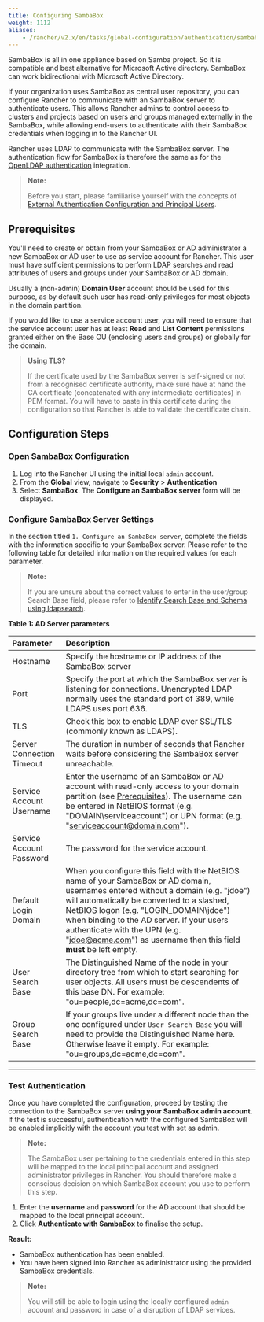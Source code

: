 ```yaml
---
title: Configuring SambaBox
weight: 1112
aliases:
    - /rancher/v2.x/en/tasks/global-configuration/authentication/sambabox/
---
```


SambaBox is all in one appliance based on Samba project. So it is compatible and best alternative for Microsoft Active directory. SambaBox can work bidirectional with Microsoft Active Directory. 

If your organization uses SambaBox as central user repository, you can configure Rancher to communicate with an SambaBox server to authenticate users. This allows Rancher admins to control access to clusters and projects based on users and groups managed externally in the SambaBox, while allowing end-users to authenticate with their SambaBox credentials when logging in to the Rancher UI.

Rancher uses LDAP to communicate with the SambaBox server. The authentication flow for SambaBox is therefore the same as for the [OpenLDAP authentication]({{<baseurl>}}/rancher/v2.x/en/admin-settings/authentication/openldap) integration.

> **Note:**
>
> Before you start, please familiarise yourself with the concepts of [External Authentication Configuration and Principal Users]({{<baseurl>}}/rancher/v2.x/en/admin-settings/authentication/#external-authentication-configuration-and-principal-users).

## Prerequisites

You'll need to create or obtain from your SambaBox or AD administrator a new SambaBox or AD user to use as service account for Rancher. This user must have sufficient permissions to perform LDAP searches and read attributes of users and groups under your SambaBox or AD domain.

Usually a (non-admin) **Domain User** account should be used for this purpose, as by default such user has read-only privileges for most objects in the domain partition.

If you would like to use a service account user, you will need to ensure that the service account user has at least **Read** and **List Content** permissions granted either on the Base OU (enclosing users and groups) or globally for the domain.

> **Using TLS?**
>
> If the certificate used by the SambaBox server is self-signed or not from a recognised certificate authority, make sure have at hand the CA certificate (concatenated with any intermediate certificates) in PEM format. You will have to paste in this certificate during the configuration so that Rancher is able to validate the certificate chain.

## Configuration Steps
### Open SambaBox Configuration

1. Log into the Rancher UI using the initial local `admin` account.
2. From the **Global** view, navigate to **Security** > **Authentication**
3. Select **SambaBox**. The **Configure an SambaBox server** form will be displayed.

### Configure SambaBox Server Settings

In the section titled `1. Configure an SambaBox server`,   complete the fields with the information specific to your SambaBox server. Please refer to the following table for detailed information on the required values for each parameter.

> **Note:**
>
> If you are unsure about the correct values to enter in the  user/group Search Base field, please refer to [Identify Search Base and Schema using ldapsearch](#annex-identify-search-base-and-schema-using-ldapsearch).

**Table 1: AD Server parameters**

| Parameter | Description |
|:--|:--|
| Hostname | Specify the hostname or IP address of the SambaBox server |
| Port | Specify the port at which the SambaBox server is listening for connections. Unencrypted LDAP normally uses the standard port of 389, while LDAPS uses port 636.|
| TLS | Check this box to enable LDAP over SSL/TLS (commonly known as LDAPS).|
| Server Connection Timeout | 	The duration in number of seconds that Rancher waits before considering the SambaBox server unreachable. |
| Service Account Username | Enter the username of an SambaBox or AD account with read-only access to your domain partition (see [Prerequisites](#prerequisites)). The username can be entered in NetBIOS format (e.g. "DOMAIN\serviceaccount") or UPN format (e.g. "serviceaccount@domain.com"). |
| Service Account Password | The password for the service account.  |
| Default Login Domain | When you configure this field with the NetBIOS name of your SambaBox or AD domain, usernames entered without a domain (e.g. "jdoe") will automatically be converted to a slashed,  NetBIOS logon (e.g. "LOGIN_DOMAIN\jdoe") when binding to the AD server. If your users authenticate with the UPN (e.g. "jdoe@acme.com") as username then this field **must** be left empty. |
| User Search Base | The Distinguished Name of the node in your directory tree from which to start searching for user objects. All users must be descendents of this base DN. For example: "ou=people,dc=acme,dc=com".|
| Group Search Base | If your groups live under a different node than the one configured under `User Search Base` you will need to provide the Distinguished Name here. Otherwise leave it empty. For example: "ou=groups,dc=acme,dc=com".|

---

### Test Authentication

Once you have completed the configuration, proceed by testing the connection to the SambaBox server **using your SambaBox admin account**. If the test is successful, authentication with the configured SambaBox will be enabled implicitly with the account you test with set as admin.

> **Note:**
>
> The SambaBox user pertaining to the credentials entered in this step will be mapped to the local principal account and assigned administrator privileges in Rancher. You should therefore make a conscious decision on which SambaBox account you use to perform this step.

1. Enter the **username** and **password** for the AD account that should be mapped to the local principal account.
2. Click **Authenticate with SambaBox** to finalise the setup.

**Result:**

- SambaBox authentication has been enabled.
- You have been signed into Rancher as administrator using the provided SambaBox credentials.

> **Note:**
>
> You will still be able to login using the locally configured `admin` account and password in case of a disruption of LDAP services.

